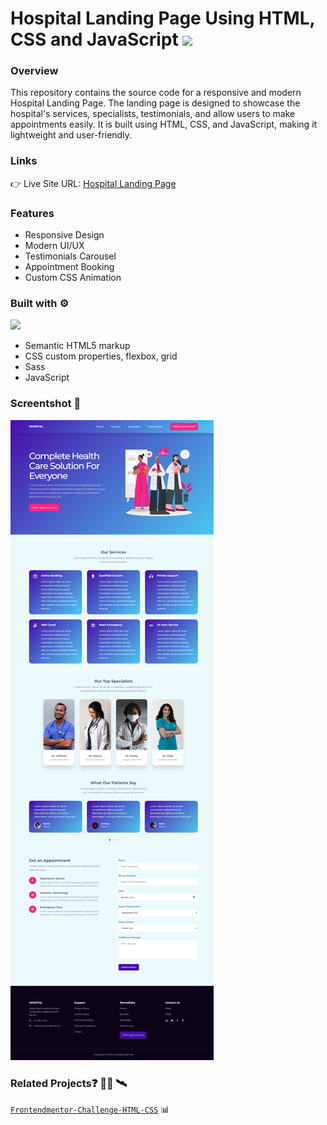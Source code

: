 # Hospital Landing Page Using HTML, CSS and JavaScript [![](https://skillicons.dev/icons?i=html,css,js)](https://skillicons.dev)
### Overview
This repository contains the source code for a responsive and modern Hospital Landing Page. The landing page is designed to showcase the hospital's services, specialists, testimonials, and allow users to make appointments easily. It is built using HTML, CSS, and JavaScript, making it lightweight and user-friendly.
  
### Links
👉 Live Site URL: [Hospital Landing Page](https://myhospitalweb.z8.web.core.windows.net/)

### Features
- Responsive Design
- Modern UI/UX
- Testimonials Carousel
-  Appointment Booking
-  Custom CSS Animation
### Built with ⚙️
[![](https://skillicons.dev/icons?i=html,css,js,sass)](https://skillicons.dev)
- Semantic HTML5 markup
- CSS custom properties, flexbox, grid
- Sass 
- JavaScript
### Screentshot 📸
<img src="https://raw.githubusercontent.com/vinhphuphan/Hospital-Landing-Page/main/assets/myhospitalweb.z8.web.core.windows.net_.png" style="max-width: 100%">

### Related Projects:question: 👨‍💻 🛰️
<code>[Frontendmentor-Challenge-HTML-CSS](https://github.com/vinhphuphan/Frontendmentor-Challenge-HTML-CSS)</code> 📊

